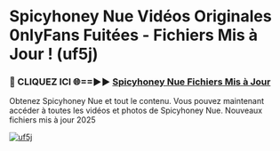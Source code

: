 # Spicyhoney Nue Vidéos Originales 0nlyFans Fuitées - Fichiers Mis à Jour ! (uf5j)

<h3>🔴 CLIQUEZ ICI 🌐==►► <a href="https://tinyurl.com/2pmr4ezf" rel="nofollow">Spicyhoney Nue Fichiers Mis à Jour</a></h3>

Obtenez Spicyhoney Nue et tout le contenu. Vous pouvez maintenant accéder à toutes les vidéos et photos de Spicyhoney Nue. Nouveaux fichiers mis à jour 2025

[![uf5j](https://i.imgur.com/6SNvagu.gif)](https://tinyurl.com/2pmr4ezf)
